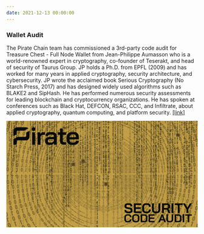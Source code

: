 ```yaml
---
date: 2021-12-13 00:00:00
---
```


### Wallet Audit

The Pirate Chain team has commissioned a 3rd-party code audit for Treasure Chest - Full Node Wallet from Jean-Philippe Aumasson who is a world-renowned expert in cryptography, co-founder of Teserakt, and head of security of Taurus Group. JP holds a Ph.D. from EPFL (2009) and has worked for many years in applied cryptography, security architecture, and cybersecurity. JP wrote the acclaimed book Serious Cryptography (No Starch Press, 2017) and has designed widely used algorithms such as BLAKE2 and SipHash. He has performed numerous security assessments for leading blockchain and cryptocurrency organizations. He has spoken at conferences such as Black Hat, DEFCON, RSAC, CCC, and Infiltrate, about applied cryptography, quantum computing, and platform security. [[link]](https://pirate.black/code-security-review-pirate-wallet/)

[![Wallet Audit](assets/img/posts/wallet-audit-768x429.png)](assets/img/posts/wallet-audit-768x429.png)

